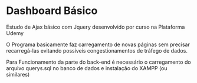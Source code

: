 # Dashboard Básico

Estudo de Ajax básico com Jquery desenvolvido por curso na Plataforma Udemy


O Programa basicamente faz carregamento de novas páginas sem precisar recarregá-las evitando possíveis congestionamentos de tráfego de dados.

Para Funcionamento da parte do back-end é necessário o carregamento do arquivo querys.sql no banco de dados e instalação do XAMPP (ou similares)
